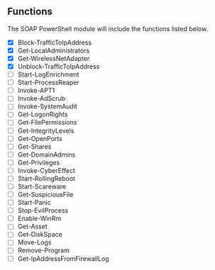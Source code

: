 ## Functions
The SOAP PowerShell module will include the functions listed below. 
- [x] Block-TrafficToIpAddress
- [x] Get-LocalAdministrators
- [x] Get-WirelessNetAdapter
- [x] Unblock-TrafficToIpAddress
- [ ] Start-LogEnrichment
- [ ] Start-ProcessReaper
- [ ] Invoke-APT1 
- [ ] Invoke-AdScrub
- [ ] Invoke-SystemAudit
- [ ] Get-LogonRights
- [ ] Get-FilePermissions
- [ ] Get-IntegrityLevels 
- [ ] Get-OpenPorts
- [ ] Get-Shares
- [ ] Get-DomainAdmins
- [ ] Get-Privileges
- [ ] Invoke-CyberEffect
- [ ] Start-RollingReboot
- [ ] Start-Scareware
- [ ] Get-SuspiciousFile 
- [ ] Start-Panic
- [ ] Stop-EvilProcess
- [ ] Enable-WinRm
- [ ] Get-Asset
- [ ] Get-DiskSpace
- [ ] Move-Logs
- [ ] Remove-Program
- [ ] Get-IpAddressFromFirewallLog  
